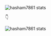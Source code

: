 
<img alt="hasham7861 stats" src="https://github-readme-stats.vercel.app/api?username=hasham7861&count_private=true&show_icons=true"/>
<p>👇</p>
<img  alt="hasham7861 stats" src="https://github-readme-stats.vercel.app/api/top-langs/?username=hasham7861&layout=compact"/>
